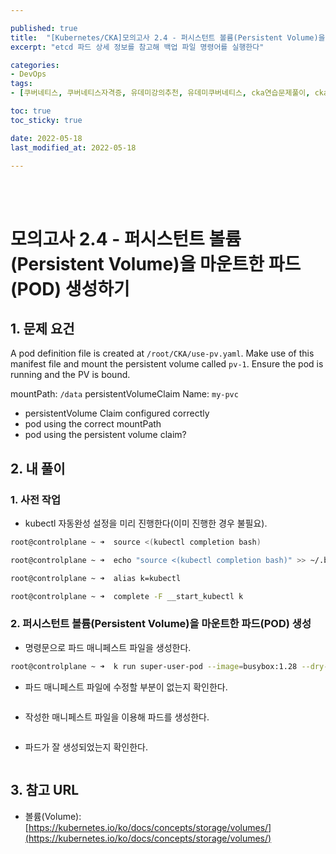 ```yaml
---

published: true
title:  "[Kubernetes/CKA]모의고사 2.4 - 퍼시스턴트 볼륨(Persistent Volume)을 마운트한 파드(POD) 생성하기"
excerpt: "etcd 파드 상세 정보를 참고해 백업 파일 명령어를 실행한다"

categories:
- DevOps
tags:
- [쿠버네티스, 쿠버네티스자격증, 유데미강의추천, 유데미쿠버네티스, cka연습문제풀이, cka덤프, cka기출문제, cka, kubernetes, kubernetesnetworking, k8s, DevOpsengineer, 데브옵스, 데브옵스엔지니어]

toc: true
toc_sticky: true

date: 2022-05-18
last_modified_at: 2022-05-18

---
```


<br/><br/>

# 모의고사 2.4 - 퍼시스턴트 볼륨(Persistent Volume)을 마운트한 파드(POD) 생성하기

## 1. 문제 요건

A pod definition file is created at `/root/CKA/use-pv.yaml`. Make use of this manifest file and mount the persistent volume called `pv-1`. Ensure the pod is running and the PV is bound.

mountPath: `/data` persistentVolumeClaim Name: `my-pvc`

- persistentVolume Claim configured correctly
- pod using the correct mountPath
- pod using the persistent volume claim?

## 2. 내 풀이

### 1. 사전 작업

- kubectl 자동완성 설정을 미리 진행한다(이미 진행한 경우 불필요).

```bash
root@controlplane ~ ➜  source <(kubectl completion bash)

root@controlplane ~ ➜  echo "source <(kubectl completion bash)" >> ~/.bashrc 

root@controlplane ~ ➜  alias k=kubectl

root@controlplane ~ ➜  complete -F __start_kubectl k
```

### 2. 퍼시스턴트 볼륨(Persistent Volume)을 마운트한 파드(POD) 생성

- 명령문으로 파드 매니페스트 파일을 생성한다.

```bash
root@controlplane ~ ➜  k run super-user-pod --image=busybox:1.28 --dry-run=client -o yaml --command -- sleep 4800 > super-user-pod.yaml
```

- 파드 매니페스트 파일에 수정할 부분이 없는지 확인한다.

```bash

```

- 작성한 매니페스트 파일을 이용해 파드를 생성한다.

```bash

```

- 파드가 잘 생성되었는지 확인한다.

```bash

```

## 3. 참고 URL

- 볼륨(Volume): [https://kubernetes.io/ko/docs/concepts/storage/volumes/](https://kubernetes.io/ko/docs/concepts/storage/volumes/)